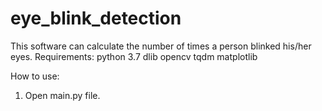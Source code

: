 # eye_blink_detection

This software can calculate the number of times a person blinked his/her eyes.
Requirements:
python 3.7
dlib
opencv
tqdm
matplotlib

How to use:
1. Open main.py file.
